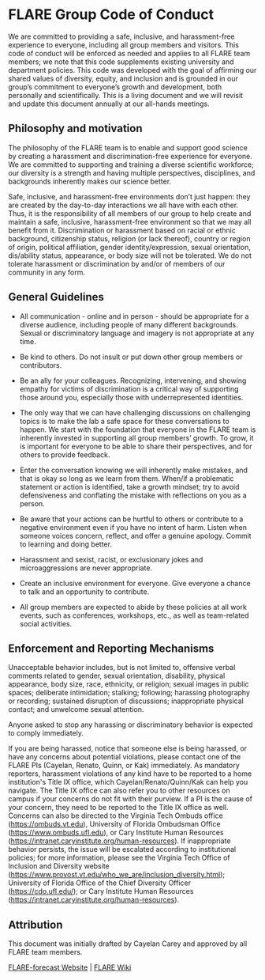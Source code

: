 # FLARE Group Code of Conduct


We are committed to providing a safe, inclusive, and harassment-free experience to everyone, including all group members and visitors. This code of conduct will be enforced as needed and applies to all FLARE team members; we note that this code supplements existing university and department policies. This code was developed with the goal of affirming our shared values of diversity, equity, and inclusion and is grounded in our group’s commitment to everyone’s growth and development, both personally and scientifically. This is a living document and we will revisit and update this document annually at our all-hands meetings.

## Philosophy and motivation

The philosophy of the FLARE team is to enable and support good science by creating a harassment and discrimination-free experience for everyone. We are committed to supporting and training a diverse scientific workforce; our diversity is a strength and having multiple perspectives, disciplines, and backgrounds inherently makes our science better. 

Safe, inclusive, and harassment-free environments don’t just happen: they are created by the day-to-day interactions we all have with each other. Thus, it is the responsibility of all members of our group to help create and maintain a safe, inclusive, harassment-free environment so that we may all benefit from it. Discrimination or harassment based on racial or ethnic background, citizenship status, religion (or lack thereof), country or region of origin, political affiliation, gender identity/expression, sexual orientation, dis/ability status, appearance, or body size will not be tolerated. We do not tolerate harassment or discrimination by and/or of members of our community in any form.

## General Guidelines
* All communication - online and in person - should be appropriate for a diverse audience, including people of many different backgrounds. Sexual or discriminatory language and imagery is not appropriate at any time.

* Be kind to others. Do not insult or put down other group members or contributors.

* Be an ally for your colleagues. Recognizing, intervening, and showing empathy for victims of discrimination is a critical way of supporting those around you, especially those with underrepresented identities.

* The only way that we can have challenging discussions on challenging topics is to make the lab a safe space for these conversations to happen. We start with the foundation that everyone in the FLARE team is inherently invested in supporting all group members’ growth. To grow, it is important for everyone to be able to share their perspectives, and for others to provide feedback.

* Enter the conversation knowing we will inherently make mistakes, and that is okay so long as we learn from them. When/if a problematic statement or action is identified, take a growth mindset; try to avoid defensiveness and conflating the mistake with reflections on you as a person. 

* Be aware that your actions can be hurtful to others or contribute to a negative environment even if you have no intent of harm. Listen when someone voices concern, reflect, and offer a genuine apology. Commit to learning and doing better.

* Harassment and sexist, racist, or exclusionary jokes and microaggressions are never appropriate.

* Create an inclusive environment for everyone. Give everyone a chance to talk and an opportunity to contribute.

* All group members are expected to abide by these policies at all work events, such as conferences, workshops, etc., as well as team-related social activities.

## Enforcement and Reporting Mechanisms

Unacceptable behavior includes, but is not limited to, offensive verbal comments related to gender, sexual orientation, disability, physical appearance, body size, race, ethnicity, or religion; sexual images in public spaces; deliberate intimidation; stalking; following; harassing photography or recording; sustained disruption of discussions; inappropriate physical contact; and unwelcome sexual attention.

Anyone asked to stop any harassing or discriminatory behavior is expected to comply immediately.

If you are being harassed, notice that someone else is being harassed, or have any concerns about potential violations, please contact one of the FLARE PIs (Cayelan, Renato, Quinn, or Kak) immediately. As mandatory reporters, harassment violations of any kind have to be reported to a home institution's Title IX office, which Cayelan/Renato/Quinn/Kak can help you navigate. The Title IX office can also refer you to other resources on campus if your concerns do not fit with their purview. If a PI is the cause of your concern, they need to be reported to the Title IX office as well. Concerns can also be directed to the Virginia Tech Ombuds office (https://ombuds.vt.edu), University of Florida Ombudsman Office (https://www.ombuds.ufl.edu), or Cary Institute Human Resources (https://intranet.caryinstitute.org/human-resources). If inappropriate behavior persists, the issue will be escalated according to institutional policies; for more information, please see the Virginia Tech Office of Inclusion and Diversity website (https://www.provost.vt.edu/who_we_are/inclusion_diversity.html); University of Florida Office of the Chief Diversity Officer (https://cdo.ufl.edu/); or Cary Institute Human Resources (https://intranet.caryinstitute.org/human-resources). 

## Attribution

This document was initially drafted by Cayelan Carey and approved by all FLARE team members.

[FLARE-forecast Website](http://flare-forecast.org) | [FLARE Wiki](home)